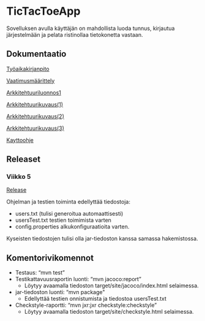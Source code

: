 # TicTacToeApp
Sovelluksen avulla käyttäjän on mahdollista luoda tunnus, kirjautua järjestelmään ja pelata ristinollaa tietokonetta vastaan.

## Dokumentaatio
[Työaikakirjanpito](https://github.com/ntgf/ot-harjoitustyo/blob/master/dokumentaatio/tyoaikakirjanpito.md)

[Vaatimusmäärittely](https://github.com/ntgf/ot-harjoitustyo/blob/master/dokumentaatio/maarittelydokumentti.md)

[Arkkitehtuuriluonnos1](https://github.com/ntgf/ot-harjoitustyo/blob/master/dokumentaatio/arkkitehtuuri.md)

[Arkkitehtuurikuvaus(1)](https://github.com/ntgf/ot-harjoitustyo/blob/master/dokumentaatio/Arkkitehtuurikuvaus1.jpg)

[Arkkitehtuurikuvaus(2)](https://github.com/ntgf/ot-harjoitustyo/blob/master/dokumentaatio/Arkkitehtuurikuvaus2.jpg)

[Arkkitehtuurikuvaus(3)](https://github.com/ntgf/ot-harjoitustyo/blob/master/dokumentaatio/Arkkitehtuurikuvaus3.jpg)

[Kayttoohje](https://github.com/ntgf/ot-harjoitustyo/blob/master/dokumentaatio/Kayttoohje.jpg)

## Releaset

### Viikko 5

[Release](https://github.com/ntgf/ot-harjoitustyo/releases/tag/viikko5)

Ohjelman ja testien toiminta edellyttää tiedostoja:

- users.txt (tulisi generoitua automaattisesti)
- usersTest.txt testien toimimista varten
- config.properties alkukonfiguraatioita varten.

Kyseisten tiedostojen tulisi olla jar-tiedoston kanssa samassa hakemistossa.

## Komentorivikomennot

- Testaus: “mvn test”
- Testikattavuusraportin luonti: “mvn jacoco:report”
  - Löytyy avaamalla tiedoston target/site/jacoco/index.html selaimessa.
- jar-tiedoston luonti: “mvn package"
  - Edellyttää testien onnistumista ja tiedostoa usersTest.txt
- Checkstyle-raportti: “mvn jxr:jxr checkstyle:checkstyle”
  - Löytyy avaamalla tiedoston target/site/checkstyle.html selaimessa.
